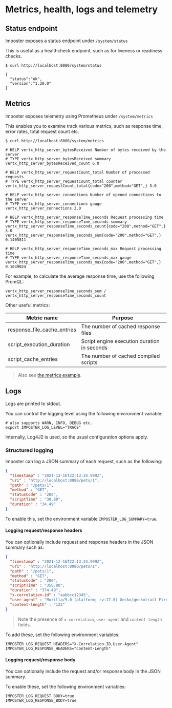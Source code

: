 # Metrics, health, logs and telemetry

## Status endpoint

Imposter exposes a status endpoint under `/system/status`

This is useful as a healthcheck endpoint, such as for liveness or readiness checks.

```shell
$ curl http://localhost:8080/system/status

{
  "status":"ok",
  "version":"1.20.0"
}
```

## Metrics

Imposter exposes telemetry using Prometheus under `/system/metrics`

This enables you to examine track various metrics, such as response time, error rates, total request count etc.

```shell
$ curl http://localhost:8080/system/metrics
    
# HELP vertx_http_server_bytesReceived Number of bytes received by the server
# TYPE vertx_http_server_bytesReceived summary
vertx_http_server_bytesReceived_count 6.0

# HELP vertx_http_server_requestCount_total Number of processed requests
# TYPE vertx_http_server_requestCount_total counter
vertx_http_server_requestCount_total{code="200",method="GET",} 5.0

# HELP vertx_http_server_connections Number of opened connections to the server
# TYPE vertx_http_server_connections gauge
vertx_http_server_connections 2.0

# HELP vertx_http_server_responseTime_seconds Request processing time
# TYPE vertx_http_server_responseTime_seconds summary
vertx_http_server_responseTime_seconds_count{code="200",method="GET",} 5.0
vertx_http_server_responseTime_seconds_sum{code="200",method="GET",} 0.1405811

# HELP vertx_http_server_responseTime_seconds_max Request processing time
# TYPE vertx_http_server_responseTime_seconds_max gauge
vertx_http_server_responseTime_seconds_max{code="200",method="GET",} 0.1039024
```

For example, to calculate the average response time, use the following PromQL:

    vertx_http_server_responseTime_seconds_sum / vertx_http_server_responseTime_seconds_count

Other useful metrics:

| Metric name                 | Purpose                                     |
|-----------------------------|---------------------------------------------|
| response_file_cache_entries | The number of cached response files         |
| script_execution_duration   | Script engine execution duration in seconds |
| script_cache_entries        | The number of cached compiled scripts       |

> Also see [the metrics example](https://github.com/imposter-project/examples/blob/main/metrics).

## Logs

Logs are printed to stdout.

You can control the logging level using the following environment variable:
    
    # also supports WARN, INFO, DEBUG etc.
    export IMPOSTER_LOG_LEVEL="TRACE"

Internally, Log4J2 is used, so the usual configuration options apply.

### Structured logging

Imposter can log a JSON summary of each request, such as the following:

```json
{
  "timestamp" : "2021-12-16T22:13:24.999Z",
  "uri" : "http://localhost:8080/pets/1",
  "path" : "/pets/1",
  "method" : "GET",
  "statusCode" : "200",
  "scriptTime" : "30.80",
  "duration" : "34.49"
}
```

To enable this, set the environment variable `IMPOSTER_LOG_SUMMARY=true`.

#### Logging request/response headers

You can optionally include request and response headers in the JSON summary such as:

```json
{
  "timestamp" : "2021-12-16T22:13:24.999Z",
  "uri" : "http://localhost:8080/pets/1",
  "path" : "/pets/1",
  "method" : "GET",
  "statusCode" : "200",
  "scriptTime" : "350.80",
  "duration" : "374.49",
  "x-correlation-id" : "aabbcc12345",
  "user-agent" : "Mozilla/5.0 (platform; rv:17.0) Gecko/geckotrail Firefox/90",
  "content-length" : "123"
}
```

> Note the presence of `x-correlation`, `user-agent` and `content-length` fields.

To add these, set the following environment variables:

    IMPOSTER_LOG_REQUEST_HEADERS="X-Correlation-ID,User-Agent"
    IMPOSTER_LOG_RESPONSE_HEADERS="Content-Length"

#### Logging request/response body

You can optionally include the request and/or response body in the JSON summary.

To enable these, set the following environment variables:

    IMPOSTER_LOG_REQUEST_BODY=true
    IMPOSTER_LOG_RESPONSE_BODY=true
